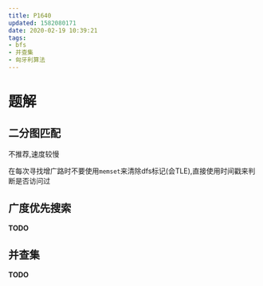 ```yaml
---
title: P1640
updated: 1582080171
date: 2020-02-19 10:39:21
tags:
- bfs
- 并查集
- 匈牙利算法
---
```


# 题解

## 二分图匹配

不推荐,速度较慢

在每次寻找增广路时不要使用`memset`来清除dfs标记(会TLE),直接使用时间戳来判断是否访问过

## 广度优先搜索

**TODO**

## 并查集

**TODO**
